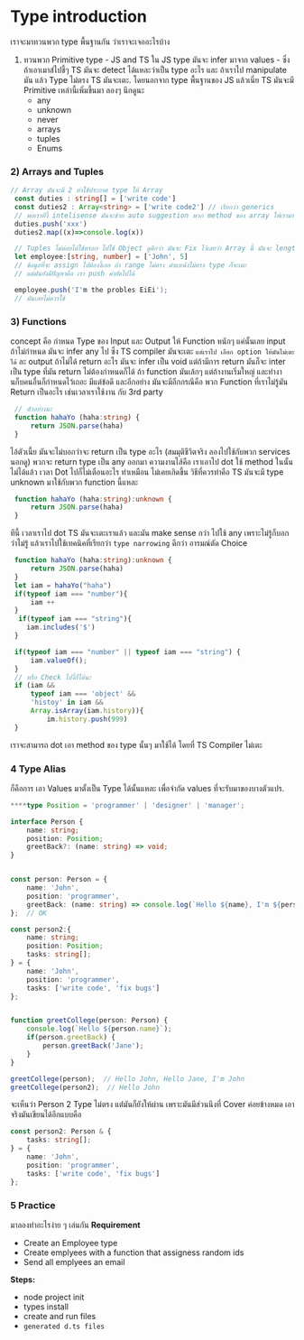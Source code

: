 # Type introduction 

เราจะมาทวนพวก type พื้นฐานกัน ว่าเราจะเจออะไรบ้าง
1) ทวนพวก Primitive type - JS and TS
   ใน JS type มันจะ infer มาจาก values - ซึ่ง ถ้าเอาเมาส์ไปชี้ๆ TS มันจะ detect ได้แหละว่าเป็น type อะไร และ ถ้าเราไป manipulate มัน แล้ว Type ไม่ตรง TS มันจะเตะ.
   โดยนอกจาก type พื้นฐานของ JS แล้วเนี่ย TS มันจะมี Primitive เหล่านี้เพิ่มขึ้นมา ลองๆ นึกดูนะ 
   - any
   - unknown
   - never
   - arrays
   - tuples
   - Enums
### 2)  Arrays and Tuples
   
   ```ts
   // Array มันจะมี 2 ท่าใช้ประกาศ type ให้ Array
    const duties : string[] = ['write code']
    const duties2 : Array<string> = ['write code2'] // เรียกว่า generics
    // พอเราทีงี้ intelisense มันจะช่วย auto suggestion พวก method ของ array ให้เรามา dot ใช้ได้
    duties.push('xxx')
    duties2.map((x)=>console.log(x))

    // Tuples ไม่ค่อยได้ใช้หรอก ไปใช้ Object ดูดีกว่า มันจะ Fix ไว้เลยว่า Array นี้ มันจะ length งี้ หน้าตาเป็นงี้
    let employee:[string, number] = ['John', 5]
    // ข้อมูลที่จะ assign ไปต้องงี้เลย ถ้า range ไม่ตรง ตำแหน้่งไม่ตรง type ก็จะเตะ
    // แต่มันยังมีปัญหาคือ เรา push ค่ายัดไปได้

    employee.push('I'm the probles EiEi'); 
    // มันเลยไม่ควรใช้
   ```
### 3) Functions
   concept คือ กำหนด Type ของ Input และ Output ให้ Function หนักๆ แค่นั้นเลย input ถ้าไม่กำหนด มันจะ infer any ไป ซึ่ง TS compiler มันจะเตะ `แต่เราไป เลือก option ให้มันไม่เตะได้` ละ output ถ้าไม่ได้ return อะไร มันจะ infer เป็น void แต่ถ้ามีการ return มันก็จะ inter เป็น type ที่มัน return ไม่ต้องกำหนดก็ได้ ถ้า function มันเล้กๆ แต่ถ้างานเริ่มใหญ่ และทำงานก็บคนอื่นก็กำหนดไว้เถอะ มีแต่ข้อดี และอีกอย่าง มันจะมีอีกกรณีคือ พวก Function ที่เราไม่รู้มัน Return เป็นอะไร เช่นเวลาเราใช้งาน กับ 3rd party

   ```ts
    // ตัวอย่างนะ
    function hahaYo (haha:string) {
        return JSON.parse(haha)
    }
   ```
   ไอ้ตัวเนี้ย มันจะไม่บอกว่าจะ return เป็น type อะไร (สมมุติชีวิตจริง ลองไปใช้กับพวก services นอกดู) พวกจะ return type เป็น any ออกมา ความงานไส้คือ เราเอาไป dot ใช้ method ในนั้นไม่ได้แล้ว เวลา Dot ไปก็ไม่เตือนอะไร ทำเหมือน ไม่เคยเกิดขึ้น วิธีที่ควรทำคือ TS มันจะมี type unknown มาใช้กับพวก function นี้แหละ
   ```ts
    function hahaYo (haha:string):unknown {
        return JSON.parse(haha)
    }
   ```
   ทีนี้ เวลาเราไป dot TS มันจะเตะเราแล้ว และมัน make sense กว่า ไปใช้ any เพราะไม่รู้ก็บอกว่าไม่รู้ แล้วเราไปใช้เทคนิคที่เรียกว่า `type narrowing` ดีกว่า อารมณ์ตัด Choice
   ```ts
    function hahaYo (haha:string):unknown {
        return JSON.parse(haha)
    }
    let iam = hahaYo("haha")
    if(typeof iam === "number"){
        iam ++
    }
     if(typeof iam === "string"){
       iam.includes('$')
    }

    if(typeof iam === "number" || typeof iam === "string") {
        iam.valueOf();
    }
    // หรือ Check ไปงี้ก็ได้นะ 
    if (iam &&
        typeof iam === 'object' &&
        'histoy' in iam &&
        Array.isArray(iam.history)){
            im.history.push(999)
    }

   ```
   เราจะสามารถ dot เอา method ของ type นั้นๆ มาใช้ได้ โดยที่ TS Compiler ไม่เตะ

### 4 Type Alias
ก็คือการ เอา Values มาตั้งเป็น Type ได้นั้นแหละ เพื่อจำกัด values ที่จะรับมาของบางตัวแปร.

```ts
****type Position = 'programmer' | 'designer' | 'manager';

interface Person {
    name: string;
    position: Position;
    greetBack?: (name: string) => void;
}


const person: Person = {
    name: 'John',
    position: 'programmer',
    greetBack: (name: string) => console.log(`Hello ${name}, I'm ${person.name}`)
};  // OK

const person2:{
    name: string;
    position: Position;
    tasks: string[];
} = {
    name: 'John',
    position: 'programmer',
    tasks: ['write code', 'fix bugs']
};  


function greetCollege(person: Person) {
    console.log(`Hello ${person.name}`);
    if(person.greetBack) {
        person.greetBack('Jane');
    }
}

greetCollege(person);  // Hello John, Hello Jane, I'm John
greetCollege(person2);  // Hello John
```

จะเห็นว่า Person 2 Type ไม่ตรง แต่่มันก็ยังให้ผ่าน เพราะมันมีส่วนนึงที่ Cover ค่อยข้างหมด เอาจริงมันเขียนได้อีกแบบคือ

```ts
const person2: Person & {
    tasks: string[];
} = {
    name: 'John',
    position: 'programmer',
    tasks: ['write code', 'fix bugs']
};
```

### 5 Practice 
มาลองทำอะไรง่าย ๆ เล่นกัน
**Requirement**
- Create an Employee type
- Create emplyees with a function that assigness random ids
- Send all emplyees an email

**Steps:**
- node project init
- types install
- create and run files
- `generated d.ts files`